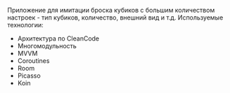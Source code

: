 Приложение для имитации броска кубиков с большим количеством настроек - тип кубиков, количество, внешний вид и т.д.
Используемые технологии:
- Архитектура по CleanCode
- Многомодульность
- MVVM
- Coroutines
- Room
- Picasso
- Koin
